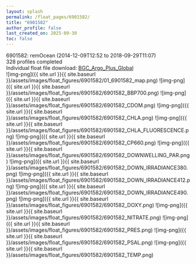 ```yaml
---
layout: splash
permalink: /float_pages/6901582/
title: "6901582"
author_profile: false
last_created_on: 2025-09-30
toc: false
---
```

 
6901582: remOcean (2014-12-09T12:52 to 2018-09-29T11:07)\
328 profiles completed\
Individual float file download: [BGC_Argo_Plus_Global](https://ftp.soest.hawaii.edu/bgc_argo_plus/Individual_Floats/outliers_removed/6901582_Sprof_processed.nc)\
![img-png]({{ site.url }}{{ site.baseurl }}/assets/images/float_figures/6901582/01_6901582_map.png)
![img-png]({{ site.url }}{{ site.baseurl }}/assets/images/float_figures/6901582/6901582_BBP700.png)
![img-png]({{ site.url }}{{ site.baseurl }}/assets/images/float_figures/6901582/6901582_CDOM.png)
![img-png]({{ site.url }}{{ site.baseurl }}/assets/images/float_figures/6901582/6901582_CHLA.png)
![img-png]({{ site.url }}{{ site.baseurl }}/assets/images/float_figures/6901582/6901582_CHLA_FLUORESCENCE.png)
![img-png]({{ site.url }}{{ site.baseurl }}/assets/images/float_figures/6901582/6901582_CP660.png)
![img-png]({{ site.url }}{{ site.baseurl }}/assets/images/float_figures/6901582/6901582_DOWNWELLING_PAR.png)
![img-png]({{ site.url }}{{ site.baseurl }}/assets/images/float_figures/6901582/6901582_DOWN_IRRADIANCE380.png)
![img-png]({{ site.url }}{{ site.baseurl }}/assets/images/float_figures/6901582/6901582_DOWN_IRRADIANCE412.png)
![img-png]({{ site.url }}{{ site.baseurl }}/assets/images/float_figures/6901582/6901582_DOWN_IRRADIANCE490.png)
![img-png]({{ site.url }}{{ site.baseurl }}/assets/images/float_figures/6901582/6901582_DOXY.png)
![img-png]({{ site.url }}{{ site.baseurl }}/assets/images/float_figures/6901582/6901582_NITRATE.png)
![img-png]({{ site.url }}{{ site.baseurl }}/assets/images/float_figures/6901582/6901582_PRES.png)
![img-png]({{ site.url }}{{ site.baseurl }}/assets/images/float_figures/6901582/6901582_PSAL.png)
![img-png]({{ site.url }}{{ site.baseurl }}/assets/images/float_figures/6901582/6901582_TEMP.png)
